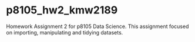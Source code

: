 # p8105_hw2_kmw2189
Homework Assignment 2 for p8105 Data Science. This assignment focused on importing, manipulating and tidying datasets. 
